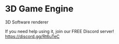 # 3D Game Engine 

3D Software renderer

If you need help using it, join our FREE Discord server! https://discord.gg/Rt6uTeC
